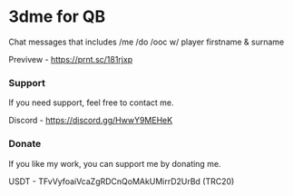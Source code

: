 # 3dme for QB

Chat messages that includes /me /do /ooc w/ player firstname &amp; surname

Previvew - https://prnt.sc/181rjxp

### Support

If you need support, feel free to contact me.

Discord - https://discord.gg/HwwY9MEHeK

### Donate 

If you like my work, you can support me by donating me.

USDT - TFvVyfoaiVcaZgRDCnQoMAkUMirrD2UrBd (TRC20)
